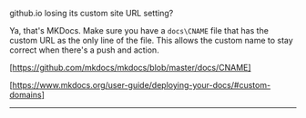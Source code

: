 github.io losing its custom site URL setting?

Ya, that's MKDocs. Make sure you have a `docs\CNAME` file that has the custom URL as the only line of the file. This allows the custom name to stay correct when there's a push and action.

[https://github.com/mkdocs/mkdocs/blob/master/docs/CNAME]

[https://www.mkdocs.org/user-guide/deploying-your-docs/#custom-domains]

---

